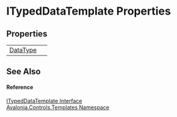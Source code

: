 # ITypedDataTemplate Properties




## Properties
<table>
<tr>
<td><a href="P_Avalonia_Controls_Templates_ITypedDataTemplate_DataType">DataType</a></td>
<td> </td>
</tr>
</table>

## See Also


#### Reference
<a href="T_Avalonia_Controls_Templates_ITypedDataTemplate">ITypedDataTemplate Interface</a>  
<a href="N_Avalonia_Controls_Templates">Avalonia.Controls.Templates Namespace</a>  
